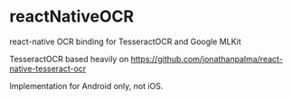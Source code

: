 # reactNativeOCR
react-native OCR binding for TesseractOCR and Google MLKit

TesseractOCR based heavily on https://github.com/jonathanpalma/react-native-tesseract-ocr

Implementation for Android only, not iOS.

